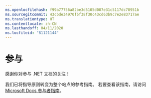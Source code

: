 ```yaml
---
ms.openlocfilehash: f99a77756a82be3d5105d007e31c5117dc78951b
ms.sourcegitcommit: 43cbde34970f5f38f30c43cd63b9c7e2e83717ae
ms.translationtype: HT
ms.contentlocale: zh-CN
ms.lasthandoff: 04/11/2020
ms.locfileid: "81121144"
---
```

# <a name="contributing"></a>参与

感谢你对参与 .NET 文档的关注！

我们已将指导原则转变为整个站点的参考指南。 若要查看该指南，请访问 [Microsoft Docs 参与者指南](https://docs.microsoft.com/contribute/dotnet/dotnet-contribute)。
